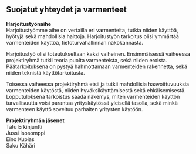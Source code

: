 ## Suojatut yhteydet ja varmenteet

**Harjoitustyönaihe**  
Harjoitustyömme aihe on vertailla eri varmenteita, tutkia niiden käyttöä, hyötyjä sekä mahdollisia haittoja. Harjoitustyön tarkoitus olisi ymmärtää varmenteiden käyttöä, tietoturvahallinnan näkökannasta.

Harjoitustyö olisi toteutukseltaan kaksi vaiheinen. Ensimmäisessä vaiheessa projektiryhmä tutkii teoria puolta varmenteista, sekä niiden eroista. Päätarkoituksena on pystyä hahmottamaan varmenteiden rakennetta, sekä niiden teknistä käyttötarkoitusta.

Toisessa vaiheessa projektiryhmä etsii ja tutkii mahdollisia haavoittuvuuksia varmenteiden käytöstä, niiden hyväksikäyttämisestä sekä ehkäisemisestä. Lopputuloksena tarkoistus saada näkemys, miten varmenteiden käyttön turvallisuutta voisi parantaa yrityskäytössä yleisellä tasolla, sekä minkä varmenteen käyttö soveltuu parhaiten yritysten käytöön.

**Projektiryhmän jäsenet**  
Tatu Erkinjuntti  
Jussi Isosomppi  
Eino Kupias  
Saku Kähäri  
